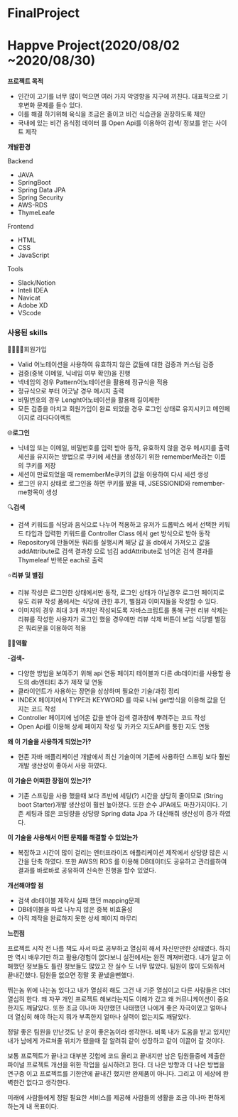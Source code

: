 # FinalProject

# **Happve Project(2020/08/02 ~2020/08/30)**



**프로젝트 목적**

- 인간이 고기를 너무 많이 먹으면 여러 가지 악영향을 지구에 끼친다. 대표적으로 기후변화 문제를 들수 있다.
- 이를 해결 하기위해 육식을 조금은 줄이고 비건 식습관을 권장하도록 제안
- 국내에 있는 비건 음식점 데이터 를 Open Api를 이용하여 검색/ 정보를 얻는 사이트 제작



**개발환경**

Backend

- JAVA
- SpringBoot
- Spring Data JPA
- Spring Security
- AWS-RDS
- ThymeLeafe

Frontend

- HTML
- CSS
- JavaScript

Tools

- Slack/Notion
- Inteli IDEA
- Navicat
- Adobe XD
- VScode

### **사용된 skills**

👨‍👨‍👧‍👧회원가입

- Valid 어노테이션을 사용하여 유효하지 않은 값들에 대한 검증과 커스텀 검증
- 검증(중복 이메일, 닉네임 여부 확인)을 진행 
- 넥네임의 경우 Pattern어노테이션을 활용해 정규식을 적용
- 정규식으로 부터 어긋날 경우 메시지 출력 
- 비밀번호의 경우 Lenght어노테이션을 활용해 길이제한
- 모든 검증을 마치고 회원가입이 완료 되었을 경우 로그인 상태로 유지시키고 메인페이지로 리다다이렉트

🌐**로그인**

- 닉네임 또는 이메일, 비밀번호를 입력 받아 동작, 유효하지 않을 경우 메시지를 출력  세션을 유지하는 방법으로 쿠키에 세션을 생성하기 위한 rememberMe라는 이름의 쿠키를 저장
- 세션이 만료되었을 때 rememberMe쿠키의 값을 이용하여 다시 세션 생성
- 로그인 유지 상태로 로그인을 하면 쿠키를 봤을 때, JSESSIONID와 remember-me항목이 생성

🔍**검색**

- 검색 키워드를 식당과 음식으로 나누어 적용하고 유저가 드롭박스 에서  선택한 키워드 타입과 입력한 키워드를 Controller Class 에서 get 방식으로 받아 동작
- Repository에 만들어둔 쿼리를 실행시켜 해당 값 을 db에서 가져오고 값을 addAttribute로 검색 결과창 으로 넘김 
addAttribute로 넘어온 검색 결과를 Thymeleaf 반복문 each로 출력

⭐**리뷰 및 별점**

- 리뷰 작성은 로그인한 상태에서만 동작, 로그인 상태가 아닐경우 로그인 페이지로 유도  리뷰 작성 폼에서는 식당에 관한 후기, 별점과 이미지들을 작성할 수 있다.
- 이미지의 경우 최대 3개 까지만 작성되도록 자바스크립트를 통해 구현  리뷰 삭제는 리뷰를 작성한 사용자가 로그인 했을 경우에만 리뷰 삭제 
버튼이 보임 식당별 별점은 쿼리문을 이용하여 적용

🧏‍♂️**역활**

   -**검색-**

- 다양한 방법을 보여주기 위해 api 연동 페이지 테이블과 다른 db데이터를 사용할 용도의 db엔티티 추가 제작 및 연동
- 클라이언트가 사용하는 장면을 상상하며 필요한 기술/과정 정리
- INDEX 페이지에서 TYPE과 KEYWORD 를 따로 나눠 get방식을 이용해 값을 던지는 코드 작성
- Controller 페이지에 넘어온 값을 받아 검색 결과창에 뿌려주는 코드 작성
- Open Api를 이용해 상세 페이지 작성 및 카카오 지도API를 통한 지도 연동

**왜 이 기술을 사용하게 되었는가?**

- 현존 자바 애플리케이션 개발에서 최신 기술이며 기존에 사용하던 스프링 보다 훨씬 개발 생산성이 좋아서 사용 하였다.

**이 기술은 어떠한 장점이 있는가?**

- 기존 스프링을 사용 했을때 보다 초반에 세팅(?)  시간을 상당히 줄이므로 (String boot Starter)개발 생산성이 훨씬 높아졌다. 또한 순수 JPA에도 마찬가지이다. 기존 세팅과 많은 코딩량을 상당량 Spring data Jpa 가 대신해줘 생산성이 증가 하였다.

**이 기술을 사용해서 어떤 문제를 해결할 수 있었는가**

- 복잡하고 시간이 많이 걸리는 엔터프라이즈 애플리케이션 제작에서 상당량 많은 시간을 단축 하였다. 또한 AWS의 RDS 를 이용해 DB데이터도 공유하고 관리를하여 결과를 바로바로 공유하여 신속한 진행을 할수 있었다.

**개선해야할 점**

- 검색 db테이블 제작시 실패 했던 mapping문제
- DB테이블을 따로 나누지 않은 중복 비효율성
- 아직 제작을 완료하지 못한 상세 페이지 마무리

**느낀점**

프로젝트 시작 전 나름 책도 사서 따로 공부하고 열심히 해서 자신만만한 상태였다. 하지만 역시 배우기만 하고 활용/경험이 없다보니 실전에서는 완전 깨져버렸다. 내가 알고 이해했던 정보들도 틀린 정보들도 많았고 잔 실수 도 너무 많았다. 팀원이 많이 도와줘서  끝내긴했다. 팀원들 없으면 정말 못 끝냈을뻔했다.

뛰는놈 위에 나는놈 있다고 내가 열심히 해도 그건 내 기준 열심이고 다른 사람들은 더더 열심히 한다. 왜 자꾸 개인 프로젝트 해보라는지도 이해가 갔고 왜 커뮤니케이션이 중요한지도 깨달았다. 또한 조금 이나마 자만했던 나태했던 나에게 좋은 자극이였고 얼마나 더 열심히 해야 하는지 뭐가 부족한지 얼마나 실력이 없는지도 깨달았다. 

정말 좋은 팀원을 만난것도 난 운이 좋은놈이라 생각한다. 비록 내가 도움을 받고 있지만 내가 남에게 가르쳐줄 위치가 됐을때   잘 알려줘 같이 성장하고 같이 이끌어 갈 것이다.

보통 프로젝트가 끝나고 대부분 깃헙에 코드 올리고 끝내지만 남은 팀원들중에 제출한 파이널 프로젝트 개선을 위한 작업을 실시하려고 한다. 더 나은 방향과 더 나은 방법을 연구중 이고 프로젝트를 기한안에 끝내긴 했지만 완제품이 아니다. 그리고 이 세상에 완벽한건 없다고 생각한다.

미래에 사람들에게 정말 필요한 서비스를 제공해 사람들의 생활을 조금 이나마 편하게 하는게 내 목표이다.
